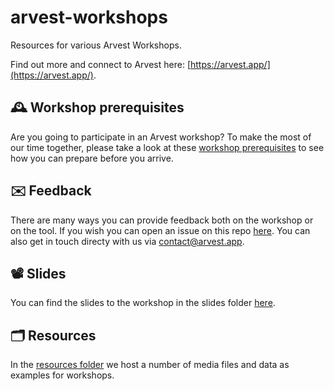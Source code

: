 # arvest-workshops

Resources for various Arvest Workshops.

Find out more and connect to Arvest here: [https://arvest.app/](https://arvest.app/).

## 🕰️ Workshop prerequisites

Are you going to participate in an Arvest workshop? To make the most of our time together, please take a look at these [workshop prerequisites](/docs/workshop-prerequisites.md) to see how you can prepare before you arrive.

## ✉️ Feedback

There are many ways you can provide feedback both on the workshop or on the tool. If you wish you can open an issue on this repo [here](https://github.com/ARVEST-APP/arvest-workshops/issues). You can also get in touch directy with us via [contact@arvest.app](mailto:contact@arvest.app).

## 📽️ Slides

You can find the slides to the workshop in the slides folder [here](/slides/).

## 🗂️ Resources

In the [resources folder](/resources/) we host a number of media files and data as examples for workshops.